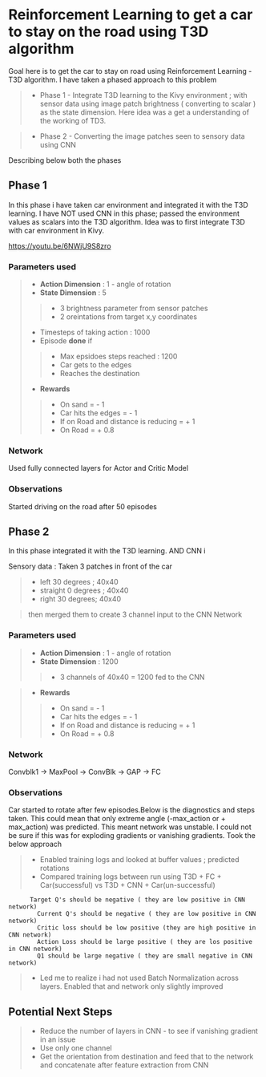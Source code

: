 # Reinforcement Learning to get a car to stay on the road using T3D algorithm

Goal here is to get the car to stay on road using Reinforcement Learning - T3D algorithm. 
I have taken a phased approach to this problem
 >- Phase 1 - Integrate T3D learning to the Kivy environment ; with sensor data using image patch brightness ( converting to scalar ) as the state dimension. Here idea was a get a understanding of the working of TD3. 

 >- Phase 2 - Converting the image patches seen to sensory data using CNN

Describing below both the phases

## Phase 1 
  In this phase i have taken car environment and integrated it with the T3D learning. I have NOT used CNN in this phase; passed the environment values as scalars into the T3D algorithm. Idea was to first integrate T3D with car environment in Kivy.

  https://youtu.be/6NWjU9S8zro

  ### Parameters used
  >- **Action Dimension** : 1 - angle of rotation
  >- **State Dimension** : 5
  >>- 3 brightness parameter from sensor patches
  >>- 2 oreintations from target x,y coordinates
  >- Timesteps of taking action : 1000
  >- Episode **done** if
  >>- Max epsidoes steps reached : 1200
  >>- Car gets to the edges
  >>- Reaches the destination
  >- **Rewards**
  >>- On sand = - 1
  >>- Car hits the edges = - 1
  >>- If on Road and distance is reducing = + 1
  >>- On Road = + 0.8

  ### Network

  Used fully connected layers for Actor and Critic Model

  ### Observations
  Started driving on the road after 50 episodes




## Phase 2

  In this phase integrated it with the T3D learning. AND CNN i

  Sensory data : Taken 3 patches in front of the car

  >- left 30 degrees ; 40x40 
  >- straight 0 degrees ; 40x40
  >- right 30 degrees; 40x40

  > then merged them to create 3 channel input to the CNN Network


  ### Parameters used
  >- **Action Dimension** : 1 - angle of rotation
  >- **State Dimension** : 1200
  >>- 3 channels of 40x40 = 1200 fed to the CNN

  >- **Rewards**
  >>- On sand = - 1
  >>- Car hits the edges = - 1
  >>- If on Road and distance is reducing = + 1
  >>- On Road = + 0.8

  ### Network

  Convblk1 -> MaxPool -> ConvBlk -> GAP -> FC 

  ### Observations

  Car started to rotate after few episodes.Below is the diagnostics and steps taken. This could mean that only extreme angle (-max_action or + max_action) was predicted. This meant network was unstable. I could not be sure if this was for exploding gradients or vanishing gradients. Took the below approach



  >- Enabled training logs and looked at buffer values ; predicted rotations
  >- Compared training logs between run using T3D + FC + Car(successful) vs T3D + CNN + Car(un-successful)

          Target Q's should be negative ( they are low positive in CNN network)
            Current Q's should be negative ( they are low positive in CNN network)
            Critic loss should be low positive (they are high positive in CNN network)
            Action Loss should be large positive ( they are los positive in CNN network)
            Q1 should be large negative ( they are small negative in CNN network)

  >- Led me to realize i had not used Batch Normalization across layers. Enabled that and network only slightly improved



## Potential Next Steps

>- Reduce the number of layers in CNN - to see if vanishing gradient in an issue
>- Use only one channel 
>- Get the orientation from destination and feed that to the network and concatenate after feature extraction from CNN
